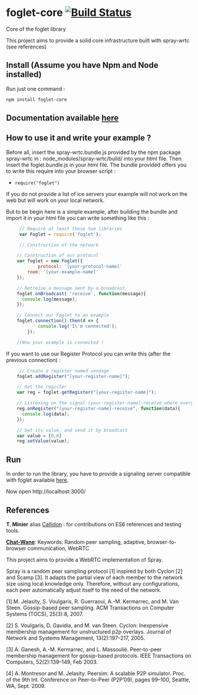 # foglet-core [![Build Status](https://travis-ci.org/folkvir/foglet-core.svg?branch=master)](https://travis-ci.org/folkvir/foglet-core)
Core of the foglet library

This project aims to provide a solid core infrastructure built with spray-wrtc (see references)

## Install (Assume you have Npm and Node installed)

Run just one command :
```bash
npm install foglet-core
```
## Documentation available [here](https://ran3d.github.io/foglet-core/)

## How to use it and write your example ?
Before all, insert the spray-wrtc.bundle.js provided by the npm package spray-wrtc in : node_modules/spray-wrtc/build/ into your html file.
Then insert the foglet.bundle.js in your html file.
The bundle provided offers you to write this require into your browser script :
- ``` require("foglet") ```

If you do not provide a list of ice servers your example will not work on the web but will work on your local network.

But to be begin here is a simple example, after building the bundle and import it in your html file you can write something like this :
```javascript
     // Require at least those two libraries
     var Foglet = require('foglet');

     // Construction of the network

    // Construction of our protocol
    var foglet = new Foglet({
			protocol: '[your-protocol-name]'
    	room: '[your-example-name]'
    });

    // Retreive a message sent by a broadcast
    foglet.onBroadcast( 'receive', function(message){
      console.log(message);
    });

    // Connect our Foglet to an example
    foglet.connection().then(d => {
			console.log('I\'m connected');
		});

    //Now your example is connected !
```

If you want to use our Register Protocol you can write this (after the previous connection) :

```javascript
     // Create a register named sondage
    foglet.addRegister("[your-register-name]");

    // Get the register
    var reg = foglet.getRegister("[your-register-name]");

    // Listening on the signal [your-register-name]-receive where every data are sent when the register is updated.
    reg.onRegister("[your-register-name]-receive", function(data){
      console.log(data);
    });

    // Set its value, and send it by broadcast
    var value = [0,0]
    reg.setValue(value);
```

## Run

In order to run the library, you have to provide a signaling server compatible with foglet available [here](https://github.com/folkvir/foglet-signaling-server).

Now open http://localhost:3000/


## References

**T. Minier** alias [Callidon](https://github.com/Callidon) :  for contributions on ES6 references and testing tools.

**[Chat-Wane](https://github.com/Chat-Wane/)**:
Keywords: Random peer sampling, adaptive, browser-to-browser communication, WebRTC

This project aims to provide a WebRTC implementation of Spray.

Spray is a random peer sampling protocol [1] inspired by both Cyclon [2] and Scamp [3]. It adapts the partial view of each member to the network size using local knowledge only. Therefore, without any configurations, each peer automatically adjust itself to the need of the network.

[1] M. Jelasity, S. Voulgaris, R. Guerraoui, A.-M. Kermarrec, and M. Van Steen. Gossip-based peer sampling. ACM Transactions on Computer Systems (TOCS), 25(3):8, 2007.

[2] S. Voulgaris, D. Gavidia, and M. van Steen. Cyclon: Inexpensive membership management for unstructured p2p overlays. Journal of Network and Systems Management, 13(2):197–217, 2005.

[3] A. Ganesh, A.-M. Kermarrec, and L. Massoulié. Peer-to-peer membership management for gossip-based protocols. IEEE Transactions on Computers, 52(2):139–149, Feb 2003.

[4] A. Montresor and M. Jelasity. Peersim: A scalable P2P simulator. Proc. of the 9th Int. Conference on Peer-to-Peer (P2P’09), pages 99–100, Seattle, WA, Sept. 2009.
